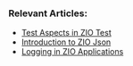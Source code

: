 ### Relevant Articles: 
- [Test Aspects in ZIO Test](https://www.baeldung.com/scala/zio-test-aspects)
- [Introduction to ZIO Json](https://www.baeldung.com/scala/zio-json)
- [Logging in ZIO Applications](https://www.baeldung.com/scala/zio-logging)
